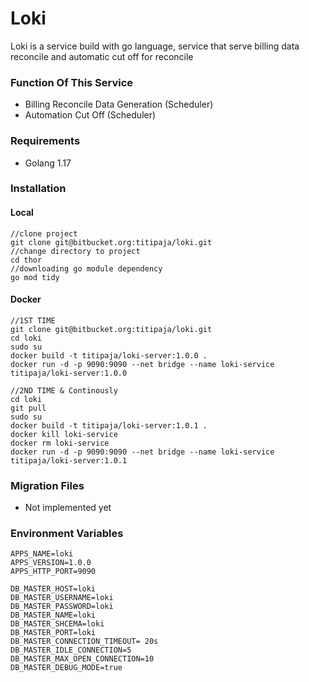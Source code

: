 # Loki

Loki is a service build with go language, service that serve billing data reconcile and automatic cut off for reconcile

### Function Of This Service
- Billing Reconcile Data Generation (Scheduler)
- Automation Cut Off (Scheduler)

### Requirements
- Golang 1.17

### Installation
#### Local
```shell
//clone project
git clone git@bitbucket.org:titipaja/loki.git
//change directory to project
cd thor
//downloading go module dependency
go mod tidy
```
#### Docker
```shell
//1ST TIME
git clone git@bitbucket.org:titipaja/loki.git
cd loki
sudo su
docker build -t titipaja/loki-server:1.0.0 .
docker run -d -p 9090:9090 --net bridge --name loki-service titipaja/loki-server:1.0.0

//2ND TIME & Continously
cd loki
git pull
sudo su
docker build -t titipaja/loki-server:1.0.1 .
docker kill loki-service
docker rm loki-service
docker run -d -p 9090:9090 --net bridge --name loki-service titipaja/loki-server:1.0.1
```
### Migration Files
- Not implemented yet

### Environment Variables
 ```
APPS_NAME=loki
APPS_VERSION=1.0.0
APPS_HTTP_PORT=9090

DB_MASTER_HOST=loki
DB_MASTER_USERNAME=loki
DB_MASTER_PASSWORD=loki
DB_MASTER_NAME=loki
DB_MASTER_SHCEMA=loki
DB_MASTER_PORT=loki
DB_MASTER_CONNECTION_TIMEOUT= 20s
DB_MASTER_IDLE_CONNECTION=5
DB_MASTER_MAX_OPEN_CONNECTION=10
DB_MASTER_DEBUG_MODE=true
 ```